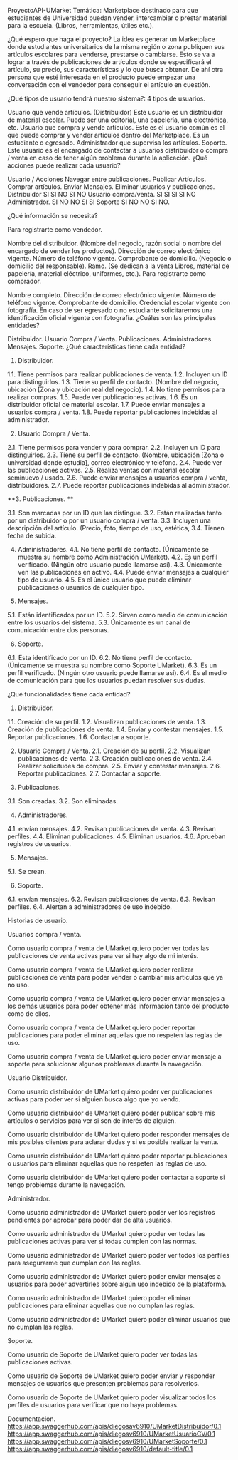 ProyectoAPI-UMarket
Temática: Marketplace destinado para que estudiantes de Universidad puedan vender, intercambiar o prestar material para la escuela. (Libros, herramientas, útiles etc.).

¿Qué espero que haga el proyecto? La idea es generar un Marketplace donde estudiantes universitarios de la misma región o zona publiquen sus artículos escolares para venderse, prestarse o cambiarse. Esto se va a lograr a través de publicaciones de artículos donde se especificará el artículo, su precio, sus características y lo que busca obtener. De ahí otra persona que esté interesada en el producto puede empezar una conversación con el vendedor para conseguir el artículo en cuestión.

¿Qué tipos de usuario tendrá nuestro sistema?: 4 tipos de usuarios.

Usuario que vende artículos. (Distribuidor) Este usuario es un distribuidor de material escolar. Puede ser una editorial, una papelería, una electrónica, etc.
Usuario que compra y vende artículos. Este es el usuario común es el que puede comprar y vender artículos dentro del Marketplace. Es un estudiante o egresado.
Administrador que supervisa los artículos.
Soporte. Este usuario es el encargado de contactar a usuarios distribuidor o compra / venta en caso de tener algún problema durante la aplicación.
¿Qué acciones puede realizar cada usuario?

Usuario / Acciones Navegar entre publicaciones. Publicar Artículos. Comprar artículos. Enviar Mensajes. Eliminar usuarios y publicaciones. Distribuidor SI SI NO SI NO Usuario compra/venta. SI SI SI SI NO Administrador. SI NO NO SI SI Soporte SI NO NO SI NO.

¿Qué información se necesita?

Para registrarte como vendedor.

Nombre del distribuidor. (Nombre del negocio, razón social o nombre del encargado de vender los productos).
Dirección de correo electrónico vigente.
Número de teléfono vigente.
Comprobante de domicilio. (Negocio o domicilio del responsable).
Ramo. (Se dedican a la venta Libros, material de papelería, material eléctrico, uniformes, etc.).
Para registrarte como comprador.

Nombre completo.
Dirección de correo electrónico vigente.
Número de teléfono vigente.
Comprobante de domicilio.
Credencial escolar vigente con fotografía. En caso de ser egresado o no estudiante solicitaremos una identificación oficial vigente con fotografía.
¿Cuáles son las principales entidades?

Distribuidor.
Usuario Compra / Venta.
Publicaciones.
Administradores.
Mensajes.
Soporte.
¿Qué características tiene cada entidad?

1. Distribuidor.

1.1. Tiene permisos para realizar publicaciones de venta. 1.2. Incluyen un ID para distinguirlos. 1.3. Tiene su perfil de contacto. (Nombre del negocio, ubicación [Zona y ubicación real del negocio). 1.4. No tiene permisos para realizar compras. 1.5. Puede ver publicaciones activas. 1.6. Es un distribuidor oficial de material escolar. 1.7. Puede enviar mensajes a usuarios compra / venta. 1.8. Puede reportar publicaciones indebidas al administrador.

2. Usuario Compra / Venta.

2.1. Tiene permisos para vender y para comprar. 2.2. Incluyen un ID para distinguirlos. 2.3. Tiene su perfil de contacto. (Nombre, ubicación [Zona o universidad donde estudia], correo electrónico y teléfono. 2.4. Puede ver las publicaciones activas. 2.5. Realiza ventas con material escolar seminuevo / usado. 2.6. Puede enviar mensajes a usuarios compra / venta, distribuidores. 2.7. Puede reportar publicaciones indebidas al administrador.

**3. Publicaciones. **

3.1. Son marcadas por un ID que las distingue. 3.2. Están realizadas tanto por un distribuidor o por un usuario compra / venta. 3.3. Incluyen una descripción del artículo. (Precio, foto, tiempo de uso, estética, 3.4. Tienen fecha de subida.

4. Administradores. 4.1. No tiene perfil de contacto. (Únicamente se muestra su nombre como Administración UMarket). 4.2. Es un perfil verificado. (Ningún otro usuario puede llamarse así). 4.3. Únicamente ven las publicaciones en activo. 4.4. Puede enviar mensajes a cualquier tipo de usuario. 4.5. Es el único usuario que puede eliminar publicaciones o usuarios de cualquier tipo.

5. Mensajes.

5.1. Están identificados por un ID. 5.2. Sirven como medio de comunicación entre los usuarios del sistema. 5.3. Únicamente es un canal de comunicación entre dos personas.

6. Soporte.

6.1. Esta identificado por un ID. 6.2. No tiene perfil de contacto. (Únicamente se muestra su nombre como Soporte UMarket). 6.3. Es un perfil verificado. (Ningún otro usuario puede llamarse así). 6.4. Es el medio de comunicación para que los usuarios puedan resolver sus dudas.

¿Qué funcionalidades tiene cada entidad?

1. Distribuidor.

1.1. Creación de su perfil. 1.2. Visualizan publicaciones de venta. 1.3. Creación de publicaciones de venta. 1.4. Enviar y contestar mensajes. 1.5. Reportar publicaciones. 1.6. Contactar a soporte.

2. Usuario Compra / Venta. 2.1. Creación de su perfil. 2.2. Visualizan publicaciones de venta. 2.3. Creación publicaciones de venta. 2.4. Realizar solicitudes de compra. 2.5. Enviar y contestar mensajes. 2.6. Reportar publicaciones. 2.7. Contactar a soporte.

3. Publicaciones.

3.1. Son creadas. 3.2. Son eliminadas.

4. Administradores.

4.1. envían mensajes. 4.2. Revisan publicaciones de venta. 4.3. Revisan perfiles. 4.4. Eliminan publicaciones. 4.5. Eliminan usuarios. 4.6. Aprueban registros de usuarios.

5. Mensajes.

5.1. Se crean.

6. Soporte.

6.1. envían mensajes. 6.2. Revisan publicaciones de venta. 6.3. Revisan perfiles. 6.4. Alertan a administradores de uso indebido.

Historias de usuario.

Usuarios compra / venta.

Como usuario compra / venta de UMarket quiero poder ver todas las publicaciones de venta activas para ver si hay algo de mi interés.

Como usuario compra / venta de UMarket quiero poder realizar publicaciones de venta para poder vender o cambiar mis artículos que ya no uso.

Como usuario compra / venta de UMarket quiero poder enviar mensajes a los demás usuarios para poder obtener más información tanto del producto como de ellos.

Como usuario compra / venta de UMarket quiero poder reportar publicaciones para poder eliminar aquellas que no respeten las reglas de uso.

Como usuario compra / venta de UMarket quiero poder enviar mensaje a soporte para solucionar algunos problemas durante la navegación.

Usuario Distribuidor.

Como usuario distribuidor de UMarket quiero poder ver publicaciones activas para poder ver si alguien busca algo que yo vendo.

Como usuario distribuidor de UMarket quiero poder publicar sobre mis artículos o servicios para ver si son de interés de alguien.

Como usuario distribuidor de UMarket quiero poder responder mensajes de mis posibles clientes para aclarar dudas y si es posible realizar la venta.

Como usuario distribuidor de UMarket quiero poder reportar publicaciones o usuarios para eliminar aquellas que no respeten las reglas de uso.

Como usuario distribuidor de UMarket quiero poder contactar a soporte si tengo problemas durante la navegación.

Administrador.

Como usuario administrador de UMarket quiero poder ver los registros pendientes por aprobar para poder dar de alta usuarios.

Como usuario administrador de UMarket quiero poder ver todas las publicaciones activas para ver si todas cumplen con las normas.

Como usuario administrador de UMarket quiero poder ver todos los perfiles para asegurarme que cumplan con las reglas.

Como usuario administrador de UMarket quiero poder enviar mensajes a usuarios para poder advertirles sobre algún uso indebido de la plataforma.

Como usuario administrador de UMarket quiero poder eliminar publicaciones para eliminar aquellas que no cumplan las reglas.

Como usuario administrador de UMarket quiero poder eliminar usuarios que no cumplan las reglas.

Soporte.

Como usuario de Soporte de UMarket quiero poder ver todas las publicaciones activas.

Como usuario de Soporte de UMarket quiero poder enviar y responder mensajes de usuarios que presenten problemas para resolverlos.

Como usuario de Soporte de UMarket quiero poder visualizar todos los perfiles de usuarios para verificar que no haya problemas.

Documentacion.
https://app.swaggerhub.com/apis/diegosav6910/UMarketDistribuidor/0.1
https://app.swaggerhub.com/apis/diegosv6910/UMarketUsuarioCV/0.1
https://app.swaggerhub.com/apis/diegosv6910/UMarketSoporte/0.1
https://app.swaggerhub.com/apis/diegosv6910/default-title/0.1
